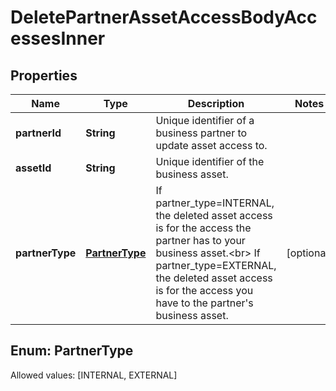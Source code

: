 

# DeletePartnerAssetAccessBodyAccessesInner


## Properties

Name | Type | Description | Notes
------------ | ------------- | ------------- | -------------
**partnerId** | **String** | Unique identifier of a business partner to update asset access to. | 
**assetId** | **String** | Unique identifier of the business asset. | 
**partnerType** | [**PartnerType**](#PartnerType) | If partner_type&#x3D;INTERNAL, the deleted asset access is for the access the partner has to your business asset.&lt;br&gt; If partner_type&#x3D;EXTERNAL, the deleted asset access is for the access you have to the partner&#39;s business asset. |  [optional]


## Enum: PartnerType
Allowed values: [INTERNAL, EXTERNAL]




